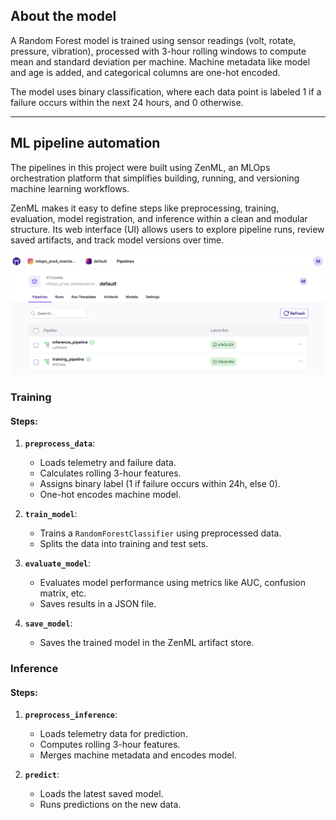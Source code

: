 ## About the model

A Random Forest model is trained using sensor readings (volt, rotate, pressure, vibration), processed with 3-hour rolling windows to compute mean and standard deviation per machine. Machine metadata like model and age is added, and categorical columns are one-hot encoded.

The model uses binary classification, where each data point is labeled 1 if a failure occurs within the next 24 hours, and 0 otherwise. 

---
## ML pipeline automation

The pipelines in this project were built using ZenML, an MLOps orchestration platform that simplifies building, running, and versioning machine learning workflows.

ZenML makes it easy to define steps like preprocessing, training, evaluation, model registration, and inference within a clean and modular structure. Its web interface (UI) allows users to explore pipeline runs, review saved artifacts, and track model versions over time.

![Descripción de la imagen](images/pipelines.png)


### Training
#### Steps:

1. **`preprocess_data`**:  
   - Loads telemetry and failure data.
   - Calculates rolling 3-hour features.
   - Assigns binary label (1 if failure occurs within 24h, else 0).
   - One-hot encodes machine model.

2. **`train_model`**:  
   - Trains a `RandomForestClassifier` using preprocessed data.
   - Splits the data into training and test sets.

3. **`evaluate_model`**:  
   - Evaluates model performance using metrics like AUC, confusion matrix, etc.
   - Saves results in a JSON file.

4. **`save_model`**:  
   - Saves the trained model in the ZenML artifact store.

### Inference
#### Steps:

1. **`preprocess_inference`**:  
    - Loads telemetry data for prediction.
    - Computes rolling 3-hour features.
    - Merges machine metadata and encodes model.

2. **`predict`**:  
    - Loads the latest saved model.
    - Runs predictions on the new data.